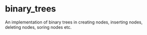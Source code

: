 # binary_trees
An implementation of binary trees in creating nodes, inserting nodes, deleting nodes, soring nodes etc.